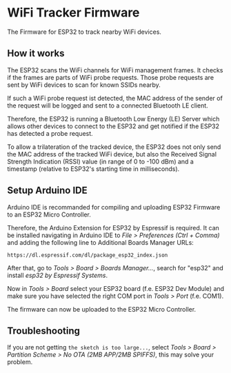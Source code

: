 # WiFi Tracker Firmware
The Firmware for ESP32 to track nearby WiFi devices.

## How it works
The ESP32 scans the WiFi channels for WiFi management frames. It checks if the frames are parts of WiFi probe requests.
Those probe requests are sent by WiFi devices to scan for known SSIDs nearby.

If such a WiFi probe request ist detected, the MAC address of the sender of the request will be logged and sent to a
connected Bluetooth LE client.

Therefore, the ESP32 is running a Bluetooth Low Energy (LE) Server which allows other devices to connect to the ESP32
and get notified if the ESP32 has detected a probe request.

To allow a trilateration of the tracked device, the ESP32 does not only send the MAC address of the tracked WiFi
device, but also the Received Signal Strength Indication (RSSI) value (in range of 0 to -100 dBm) and a timestamp
(relative to ESP32's starting time in milliseconds).

## Setup Arduino IDE
Arduino IDE is recommanded for compiling and uploading ESP32 Firmware to an ESP32 Micro Controller.

Therefore, the Arduino Extension for ESP32 by Espressif is required. It can be installed navigating in Arduino IDE to
*File > Preferences (Ctrl + Comma)* and adding the following line to Additional Boards Manager URLs:

```https://dl.espressif.com/dl/package_esp32_index.json```

After that, go to *Tools > Board > Boards Manager...*, search for "esp32" and install *esp32 by Espressif Systems*.

Now in *Tools > Board* select your ESP32 board (f.e. ESP32 Dev Module) and make sure you have selected the right COM
port in *Tools > Port* (f.e. COM1).

The firmware can now be uploaded to the ESP32 Micro Controller.

## Troubleshooting
If you are not getting `the sketch is too large...`, select *Tools > Board > Partition Scheme > No OTA (2MB APP/2MB SPIFFS)*, this may solve your problem.
